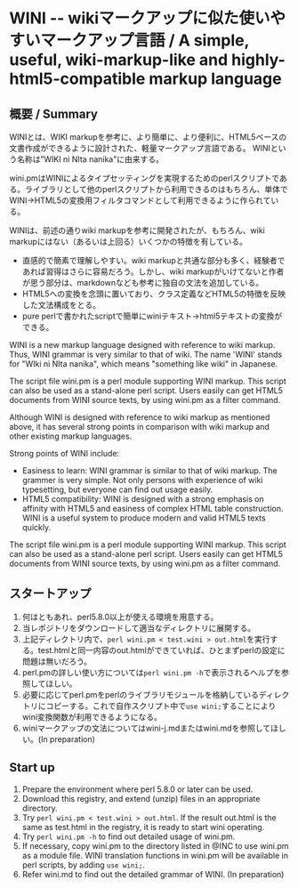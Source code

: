 # WINI -- wikiマークアップに似た使いやすいマークアップ言語 / A simple, useful, wiki-markup-like and highly-html5-compatible markup language 

## 概要 / Summary
WINIとは、WIKI markupを参考に、より簡単に、より便利に、HTML5ベースの文書作成ができるように設計された、軽量マークアップ言語である。
WINIという名称は”WIKI ni NIta nanika"に由来する。

wini.pmはWINIによるタイプセッティングを実現するためのperlスクリプトである。ライブラリとして他のperlスクリプトから利用できるのはもちろん、単体でWINI→HTML5の変換用フィルタコマンドとして利用できるように作られている。

WINIは、前述の通りwiki markupを参考に開発されたが、もちろん、wiki markupにはない（あるいは上回る）いくつかの特徴を有している。

* 直感的で簡素で理解しやすい。wiki markupと共通な部分も多く、経験者であれば習得はさらに容易だろう。しかし、wiki markupがいけてないと作者が思う部分は、markdownなども参考に独自の文法を追加している。
* HTML5への変換を念頭に置いており、クラス定義などHTML5の特徴を反映した文法構成をとる。
* pure perlで書かれたscriptで簡単にwiniテキスト→html5テキストの変換ができる。

WINI is a new markup language designed with reference to wiki markup. Thus, WINI grammar is very similar to that of wiki. The name 'WINI' stands for "WIki ni NIta nanika", which means "something like wiki" in Japanese.

The script file wini.pm is a perl module supporting WINI markup. This script can also be used as a stand-alone perl script. Users easily can get HTML5 documents from WINI source texts, by using wini.pm as a filter command.

Although WINI is designed with reference to wiki markup as mentioned above, it has several strong points in comparison with wiki markup and other existing markup languages.

Strong points of WINI include:

* Easiness to learn: WINI grammar is similar to that of wiki markup. The grammer is very simple. Not only persons with experience of wiki typesetting, but everyone can find out usage easily.
* HTML5 compatibility:  WINI is designed with a strong emphasis on affinity with HTML5 and easiness of complex HTML table construction. WINI is a useful system to produce modern and valid HTML5 texts quickly.
           
The script file wini.pm is a perl module supporting WINI markup. This script can also be used as a stand-alone perl script. Users easily can get HTML5 documents from WINI source texts, by using wini.pm as a filter command.

## スタートアップ

1. 何はともあれ、perl5.8.0以上が使える環境を用意する。
0. 当レポジトリをダウンロードして適当なディレクトリに展開する。
0. 上記ディレクトリ内で、`perl wini.pm < test.wini > out.html`を実行する。test.htmlと同一内容のout.htmlができていれば、ひとまずperlの設定に問題は無いだろう。
0. perl.pmの詳しい使い方については`perl wini.pm -h`で表示されるヘルプを参照してほしい。
0. 必要に応じてperl.pmをperlのライブラリモジュールを格納しているディレクトリにコピーする。これで自作スクリプト中で`use wini;`することによりwini変換関数が利用できるようになる。
0. winiマークアップの文法についてはwini-j.mdまたはwini.mdを参照してほしい。(In preparation)

## Start up

1. Prepare the environment where perl 5.8.0 or later can be used.
0. Download this registry, and extend (unzip) files in an appropriate directory.
0. Try `perl wini.pm < test.wini > out.html`. If the result out.html is the same as test.html in the registry, it is ready to start wini operating. 
0. Try `perl wini.pm -h` to find out detailed usage of wini.pm.
0. If necessary, copy wini.pm to the directory listed in @INC to use wini.pm as a module file.  WINI translation functions in wini.pm will be available in perl scripts, by adding `use wini;`.
0. Refer wini.md to find out the detailed grammar of WINI. (In preparation)
